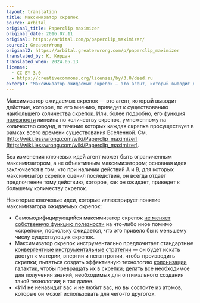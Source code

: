 ```yaml
---
layout: translation
title: Максимизатор скрепок
source: Arbital
original_title: Paperclip maximizer
original_date: 2016.07.11
original: https://arbital.com/p/paperclip_maximizer/
source2: GreaterWrong
original2: https://arbital.greaterwrong.com/p/paperclip_maximizer
translated_by: К. Кирдан
translated_when: 2024.05.13
license:
  - CC BY 3.0
  - https://creativecommons.org/licenses/by/3.0/deed.ru
excerpt: "Максимизатор ожидаемых скрепок — это агент, который выводит действие, которое, по его мнению, приведет к существованию наибольшего количества скрепок. Или, более подробно, его функция полезности линейна по количеству скрепок, умноженному на количество секунд, в течение которых каждая скрепка просуществует в рамках всего времени существования Вселенной."
---
```

Максимизатор ожидаемых скрепок — это агент, который выводит действие, которое, по его мнению, приведет к существованию наибольшего количества [скрепок](https://arbital.com/p/paperclip/). Или, более подробно, его [функция полезности](https://arbital.com/p/value_alignment_utility/) линейна по количеству скрепок, умноженному на количество секунд, в течение которых каждая скрепка просуществует в рамках всего времени существования Вселенной. См. [http://wiki.lesswrong.com/wiki/Paperclip_maximizer](http://wiki.lesswrong.com/wiki/Paperclip_maximizer).

Без изменения ключевых идей агент может быть ограниченным максимизатором, а не объективным максимизатором; основная идея заключается в том, что при наличии действий A и B, для которых максимизатор скрепок оценил последствия, он всегда отдает предпочтение тому действию, которое, как он ожидает, приведет к большему количеству скрепок.

Некоторые ключевые идеи, которые иллюстрирует понятие максимизатора ожидаемых скрепок:

* Самомодифицирующийся максимизатор скрепок [не меняет собственную функцию полезности](consequentialist-preferences-are-reflectively-stable-by-default.html) на что-либо иное помимо «скрепок», поскольку ожидается, что это привело бы к меньшему числу существующих скрепок.
* Максимизатор скрепок инструментально предпочитает стандартные [конвергентные инструментальные стратегии](https://arbital.com/p/convergent_strategies/) — он будет искать доступ к материи, энергии и негэнтропии, чтобы производить скрепки; пытаться создать эффективную технологию [колонизации галактик](https://arbital.com/p/cosmic_endowment/), чтобы превращать их в скрепки; делать все необходимое для получения знаний, необходимых для оптимального создания такой технологии; и так далее.
* «ИИ не ненавидит вас и не любит вас, но вы состоите из атомов, которые он может использовать для чего-то другого».
